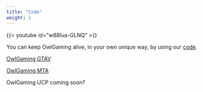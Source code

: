 ```yaml
---
title: "Code"
weight: 1
---
```


{{< youtube id="w88Iua-GLNQ" >}}

You can keep OwlGaming alive, in your own unique way, by using our [code](https://github.com/OwlGamingCommunity).

[OwlGaming GTAV](https://github.com/OwlGamingCommunity/V)

[OwlGaming MTA](https://github.com/OwlGamingCommunity/MTA)

OwlGaming UCP coming soon?
